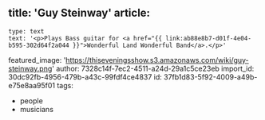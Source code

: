 title: 'Guy Steinway'
article:
  -
    type: text
    text: '<p>Plays Bass guitar for <a href="{{ link:ab88e8b7-d01f-4e04-b595-302d64f2a044 }}">Wonderful Land Wonderful Band</a>.</p>'
featured_image: 'https://thiseveningsshow.s3.amazonaws.com/wiki/guy-steinway.png'
author: 7328c14f-7ec2-4511-a24d-29a1c5ce23eb
import_id: 30dc92fb-4956-479b-a43c-99fdf4ce4837
id: 37fb1d83-5f92-4009-a49b-e75e8aa95f01
tags:
  - people
  - musicians
